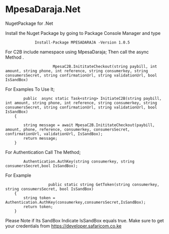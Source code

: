# MpesaDaraja.Net
NugetPackage for .Net

Install the Nuget Package by going to Package Console Manager and type

                 Install-Package MPESADARAJA -Version 1.0.5

For C2B 
include namespace
using MpesaDaraja;
Then call the async Method .
                         
                         MpesaC2B.InititateCheckout(string paybill, int amount, string phone, int reference, string consumerkey, string                                   consumersSecret, string confirmationUrl, string validationUrl, bool IsSandBox)

For Examples To Use It;

            public  async static Task<string> InitiateC2B(string paybill, int amount, string phone, int reference, string consumerkey, string consumersSecret, string confirmationUrl, string validationUrl, bool IsSandBox)
        {
           
            string message = await MpesaC2B.InititateCheckout(paybill, amount, phone, reference, consumerkey, consumersSecret, confirmationUrl, validationUrl, IsSandBox);
            return message;
        }
        
        
        
        
 For Authentication Call The Method;
                      
            Authentication.AuthKey(string consumerkey, string consumersSecret,bool IsSandBox);
      
  For Example

                       public static string GetToken(string consumerkey, string consumersSecret, bool IsSandBox)
        {
            string token = Authentication.AuthKey(consumerkey,consumersSecret,IsSandBox);
            return token;
        }
        
        
        
Please Note if Its SandBox Indicate IsSandBox equals true.
Make sure to get your credentials from
 https://developer.safaricom.co.ke
